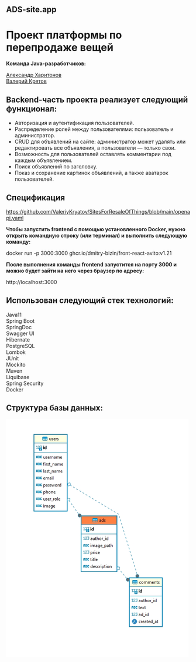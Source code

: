 ## ADS-site.app ##
# Проект платформы по перепродаже вещей #


**Команда Java-разработчиков:**

[Александр Харитонов](https://github.com/Alexsand74 "Alexsand74")\
[Валерий Крятов](https://github.com/ValeriyKryatov "ValeriyKryatov")


## Backend-часть проекта реализует следующий функционал: ##

- Авторизация и аутентификация пользователей.
- Распределение ролей между пользователями: пользователь и администратор.
- CRUD для объявлений на сайте: администратор может удалять или редактировать все объявления, а пользователи — только свои.
- Возможность для пользователей оставлять комментарии под каждым объявлением.
- Поиск объявлений по заголовку.
- Показ и сохранение картинок объявлений, а также аватарок пользователей.


## Спецификация ##

https://github.com/ValeriyKryatov/SitesForResaleOfThings/blob/main/openapi.yaml


**Чтобы запустить frontend с помощью установленного Docker, нужно открыть командную строку (или терминал) и выполнить следующую команду:**

docker run -p 3000:3000 ghcr.io/dmitry-bizin/front-react-avito:v1.21

**После выполнения команды frontend запустится на порту 3000 и можно будет зайти на него через браузер по адресу:**

http://localhost:3000


## Использован следующий стек технологий: ##

Java11\
Spring Boot\
SpringDoc\
Swagger UI\
Hibernate\
PostgreSQL\
Lombok\
JUnit\
Mockito\
Maven\
Liquibase\
Spring Security\
Docker


## Структура базы данных: ##

![](https://github.com/ValeriyKryatov/SitesForResaleOfThings/blob/feature-Valera/Структура%20БД.jpg)